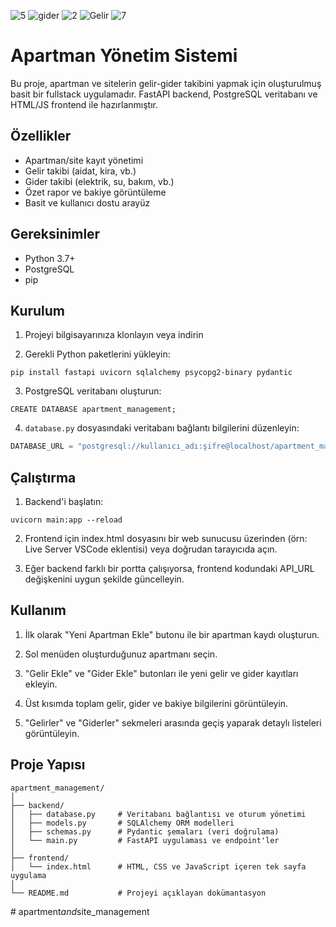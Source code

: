 
![5](https://github.com/user-attachments/assets/8a552401-2ff6-4372-81b8-24774157d4a6)
![gider](https://github.com/user-attachments/assets/6ade6d87-511c-4445-872a-2aa7335f3b8d)
![2](https://github.com/user-attachments/assets/be850724-750c-4cea-a2a0-139ff4caf904)
![Gelir](https://github.com/user-attachments/assets/6ea86830-cee3-45da-a65c-a709d40d9d47)
![7](https://github.com/user-attachments/assets/e8fd0241-9e6e-4764-b668-1ce7acffa591)



# Apartman Yönetim Sistemi

Bu proje, apartman ve sitelerin gelir-gider takibini yapmak için oluşturulmuş basit bir fullstack uygulamadır. FastAPI backend, PostgreSQL veritabanı ve HTML/JS frontend ile hazırlanmıştır.

## Özellikler

- Apartman/site kayıt yönetimi
- Gelir takibi (aidat, kira, vb.)
- Gider takibi (elektrik, su, bakım, vb.)
- Özet rapor ve bakiye görüntüleme
- Basit ve kullanıcı dostu arayüz

## Gereksinimler

- Python 3.7+
- PostgreSQL
- pip

## Kurulum

1. Projeyi bilgisayarınıza klonlayın veya indirin

2. Gerekli Python paketlerini yükleyin:

```
pip install fastapi uvicorn sqlalchemy psycopg2-binary pydantic
```

3. PostgreSQL veritabanı oluşturun:

```
CREATE DATABASE apartment_management;
```

4. `database.py` dosyasındaki veritabanı bağlantı bilgilerini düzenleyin:

```python
DATABASE_URL = "postgresql://kullanıcı_adı:şifre@localhost/apartment_management"
```

## Çalıştırma

1. Backend'i başlatın:

```
uvicorn main:app --reload
```

2. Frontend için index.html dosyasını bir web sunucusu üzerinden (örn: Live Server VSCode eklentisi) veya doğrudan tarayıcıda açın.

3. Eğer backend farklı bir portta çalışıyorsa, frontend kodundaki API_URL değişkenini uygun şekilde güncelleyin.

## Kullanım

1. İlk olarak "Yeni Apartman Ekle" butonu ile bir apartman kaydı oluşturun.

2. Sol menüden oluşturduğunuz apartmanı seçin.

3. "Gelir Ekle" ve "Gider Ekle" butonları ile yeni gelir ve gider kayıtları ekleyin.

4. Üst kısımda toplam gelir, gider ve bakiye bilgilerini görüntüleyin.

5. "Gelirler" ve "Giderler" sekmeleri arasında geçiş yaparak detaylı listeleri görüntüleyin.

## Proje Yapısı

```
apartment_management/
│
├── backend/
│   ├── database.py     # Veritabanı bağlantısı ve oturum yönetimi
│   ├── models.py       # SQLAlchemy ORM modelleri
│   ├── schemas.py      # Pydantic şemaları (veri doğrulama)
│   └── main.py         # FastAPI uygulaması ve endpoint'ler
│
├── frontend/
│   └── index.html      # HTML, CSS ve JavaScript içeren tek sayfa uygulama
│
└── README.md           # Projeyi açıklayan dokümantasyon
```
#   a p a r t m e n t _ a n d _ s i t e _ m a n a g e m e n t 
 
 

